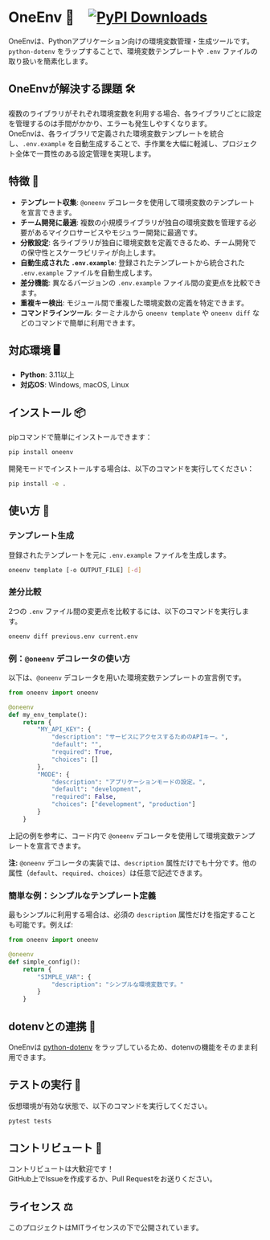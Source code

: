 # OneEnv 🌟　[![PyPI Downloads](https://static.pepy.tech/badge/oneenv)](https://pepy.tech/projects/oneenv)

OneEnvは、Pythonアプリケーション向けの環境変数管理・生成ツールです。  
`python-dotenv` をラップすることで、環境変数テンプレートや `.env` ファイルの取り扱いを簡素化します。

## OneEnvが解決する課題 🛠️

複数のライブラリがそれぞれ環境変数を利用する場合、各ライブラリごとに設定を管理するのは手間がかかり、エラーも発生しやすくなります。  
OneEnvは、各ライブラリで定義された環境変数テンプレートを統合し、`.env.example` を自動生成することで、手作業を大幅に軽減し、プロジェクト全体で一貫性のある設定管理を実現します。

## 特徴 🚀

- **テンプレート収集**: `@oneenv` デコレータを使用して環境変数のテンプレートを宣言できます。
- **チーム開発に最適**: 複数の小規模ライブラリが独自の環境変数を管理する必要があるマイクロサービスやモジュラー開発に最適です。
- **分散設定**: 各ライブラリが独自に環境変数を定義できるため、チーム開発での保守性とスケーラビリティが向上します。
- **自動生成された `.env.example`**: 登録されたテンプレートから統合された `.env.example` ファイルを自動生成します。
- **差分機能**: 異なるバージョンの `.env.example` ファイル間の変更点を比較できます。
- **重複キー検出**: モジュール間で重複した環境変数の定義を特定できます。
- **コマンドラインツール**: ターミナルから `oneenv template` や `oneenv diff` などのコマンドで簡単に利用できます。

## 対応環境 🖥️

- **Python**: 3.11以上
- **対応OS**: Windows, macOS, Linux

## インストール 📦

pipコマンドで簡単にインストールできます：

```bash
pip install oneenv
```

開発モードでインストールする場合は、以下のコマンドを実行してください：

```bash
pip install -e .
```

## 使い方 🚀

### テンプレート生成

登録されたテンプレートを元に `.env.example` ファイルを生成します。

```bash
oneenv template [-o OUTPUT_FILE] [-d]
```

### 差分比較

2つの `.env` ファイル間の変更点を比較するには、以下のコマンドを実行します。

```bash
oneenv diff previous.env current.env
```

### 例：`@oneenv` デコレータの使い方

以下は、`@oneenv` デコレータを用いた環境変数テンプレートの宣言例です。

```python
from oneenv import oneenv

@oneenv
def my_env_template():
    return {
        "MY_API_KEY": {
            "description": "サービスにアクセスするためのAPIキー。",
            "default": "",
            "required": True,
            "choices": []
        },
        "MODE": {
            "description": "アプリケーションモードの設定。",
            "default": "development",
            "required": False,
            "choices": ["development", "production"]
        }
    }
```

上記の例を参考に、コード内で `@oneenv` デコレータを使用して環境変数テンプレートを宣言できます。

**注:** `@oneenv` デコレータの実装では、`description` 属性だけでも十分です。他の属性（`default`、`required`、`choices`）は任意で記述できます。

### 簡単な例：シンプルなテンプレート定義

最もシンプルに利用する場合は、必須の `description` 属性だけを指定することも可能です。例えば:

```python
from oneenv import oneenv

@oneenv
def simple_config():
    return {
        "SIMPLE_VAR": {
            "description": "シンプルな環境変数です。"
        }
    }
```

## dotenvとの連携 🔄

OneEnvは [python-dotenv](https://github.com/theskumar/python-dotenv) をラップしているため、dotenvの機能をそのまま利用できます。

## テストの実行 🧪

仮想環境が有効な状態で、以下のコマンドを実行してください。

```bash
pytest tests
```

## コントリビュート 🤝

コントリビュートは大歓迎です！  
GitHub上でIssueを作成するか、Pull Requestをお送りください。

## ライセンス ⚖️

このプロジェクトはMITライセンスの下で公開されています。 
